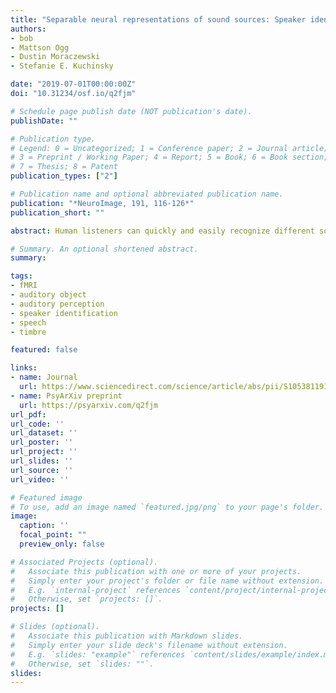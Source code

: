 ```yaml
---
title: "Separable neural representations of sound sources: Speaker identity and musical timbres"
authors:
- bob
- Mattson Ogg 
- Dustin Moraczewski
- Stefanie E. Kuchinsky

date: "2019-07-01T00:00:00Z"
doi: "10.31234/osf.io/q2fjm"

# Schedule page publish date (NOT publication's date).
publishDate: ""

# Publication type.
# Legend: 0 = Uncategorized; 1 = Conference paper; 2 = Journal article;
# 3 = Preprint / Working Paper; 4 = Report; 5 = Book; 6 = Book section;
# 7 = Thesis; 8 = Patent
publication_types: ["2"]

# Publication name and optional abbreviated publication name.
publication: "*NeuroImage, 191, 116-126*"
publication_short: ""

abstract: Human listeners can quickly and easily recognize different sound sources (objects and events) in their environment. Understanding how this impressive ability is accomplished can improve signal processing and machine intelligence applications along with assistive listening technologies. However, it is not clear how the brain represents the many sounds that humans can recognize (such as speech and music) at the level of individual sources, categories and acoustic features. To examine the cortical organization of these representations, we used patterns of fMRI responses to decode 1) four individual speakers and instruments from one another (separately, within each category), 2) the superordinate category labels associated with each stimulus (speech or instrument), and 3) a set of simple synthesized sounds that could be differentiated entirely on their acoustic features. Data were collected using an interleaved silent steady state sequence to increase the temporal signal-to-noise ratio, and mitigate issues with auditory stimulus presentation in fMRI. Largely separable clusters of voxels in the temporal lobes supported the decoding of individual speakers and instruments from other stimuli in the same category. Decoding the superordinate category of each sound was more accurate and involved a larger portion of the temporal lobes. However, these clusters all overlapped with areas that could decode simple, acoustically separable stimuli. Thus, individual sound sources from different sound categories are represented in separate regions of the temporal lobes that are situated within regions implicated in more general acoustic processes. These results bridge an important gap in our understanding of cortical representations of sounds and their acoustics.

# Summary. An optional shortened abstract.
summary:

tags:
- fMRI
- auditory object
- auditory perception
- speaker identification
- speech
- timbre  

featured: false

links:
- name: Journal
  url: https://www.sciencedirect.com/science/article/abs/pii/S1053811919300813?via%3Dihub#kwrds0010
- name: PsyArXiv preprint
  url: https://psyarxiv.com/q2fjm
url_pdf:
url_code: ''
url_dataset: ''
url_poster: ''
url_project: ''
url_slides: ''
url_source: ''
url_video: ''

# Featured image
# To use, add an image named `featured.jpg/png` to your page's folder. 
image:
  caption: ''
  focal_point: ""
  preview_only: false

# Associated Projects (optional).
#   Associate this publication with one or more of your projects.
#   Simply enter your project's folder or file name without extension.
#   E.g. `internal-project` references `content/project/internal-project/index.md`.
#   Otherwise, set `projects: []`.
projects: []

# Slides (optional).
#   Associate this publication with Markdown slides.
#   Simply enter your slide deck's filename without extension.
#   E.g. `slides: "example"` references `content/slides/example/index.md`.
#   Otherwise, set `slides: ""`.
slides:
---
```


